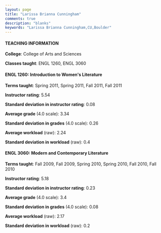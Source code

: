 ```yaml
---
layout: page
title: "Larissa Brianna Cunningham" 
comments: true
description: "blanks"
keywords: "Larissa Brianna Cunningham,CU,Boulder"
---
```

<head>
<script src="https://ajax.googleapis.com/ajax/libs/jquery/2.1.3/jquery.min.js"></script>
<script src="https://dl.dropboxusercontent.com/s/pc42nxpaw1ea4o9/highcharts.js?dl=0"></script>
<!-- <script src="../assets/js/highcharts.js"></script> -->
<style type="text/css">@font-face {
	font-family: "Bebas Neue";
	src: url(https://www.filehosting.org/file/details/544349/BebasNeue Regular.otf) format("opentype");
	}
	h1.Bebas { 
		font-family: "Bebas Neue", Verdana, Tahoma;
	}
</style>
</head>
	   
#### TEACHING INFORMATION

**College**: College of Arts and Sciences

**Classes taught**: ENGL 1260, ENGL 3060

#### ENGL 1260: Introduction to Women's Literature

**Terms taught**: Spring 2011, Spring 2011, Fall 2011, Fall 2011

**Instructor rating**: 5.54

**Standard deviation in instructor rating**: 0.08

**Average grade** (4.0 scale): 3.34

**Standard deviation in grades** (4.0 scale): 0.26

**Average workload** (raw): 2.24

**Standard deviation in workload** (raw): 0.4

#### ENGL 3060: Modern and Contemporary Literature

**Terms taught**: Fall 2009, Fall 2009, Spring 2010, Spring 2010, Fall 2010, Fall 2010

**Instructor rating**: 5.18

**Standard deviation in instructor rating**: 0.23

**Average grade** (4.0 scale): 3.4

**Standard deviation in grades** (4.0 scale): 0.08

**Average workload** (raw): 2.17

**Standard deviation in workload** (raw): 0.2

